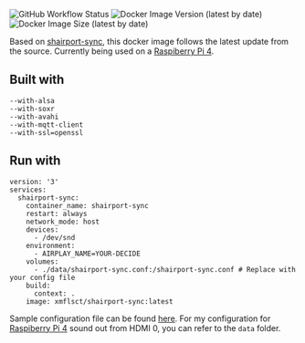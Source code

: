 ![GitHub Workflow Status](https://img.shields.io/github/workflow/status/xmflsct/docker-shairport-sync/Publish) ![Docker Image Version (latest by date)](https://img.shields.io/docker/v/xmflsct/shairport-sync) ![Docker Image Size (latest by date)](https://img.shields.io/docker/image-size/xmflsct/shairport-sync) 

Based on [shairport-sync](https://github.com/mikebrady/shairport-sync), this docker image follows the latest update from the source. Currently being used on a [Raspiberry Pi 4](https://www.raspberrypi.org/products/raspberry-pi-4-model-b/).

## Built with
```
--with-alsa
--with-soxr
--with-avahi
--with-mqtt-client
--with-ssl=openssl
```

## Run with
```
version: '3'
services:
  shairport-sync:
    container_name: shairport-sync
    restart: always
    network_mode: host
    devices:
      - /dev/snd
    environment:
      - AIRPLAY_NAME=YOUR-DECIDE
    volumes:
      - ./data/shairport-sync.conf:/shairport-sync.conf # Replace with your config file
    build:
      context: .
    image: xmflsct/shairport-sync:latest
```
Sample configuration file can be found [here](https://github.com/mikebrady/shairport-sync/blob/master/scripts/shairport-sync.conf). For my configuration for [Raspiberry Pi 4](https://www.raspberrypi.org/products/raspberry-pi-4-model-b/) sound out from HDMI 0, you can refer to the `data` folder.
